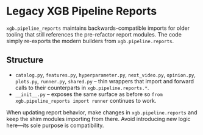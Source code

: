 # Legacy XGB Pipeline Reports

`xgb.pipeline_reports` maintains backwards-compatible imports for older
tooling that still references the pre-refactor report modules. The code simply
re-exports the modern builders from `xgb.pipeline.reports`.

## Structure

- `catalog.py`, `features.py`, `hyperparameter.py`, `next_video.py`,
  `opinion.py`, `plots.py`, `runner.py`, `shared.py` – thin wrappers that
  import and forward calls to their counterparts in
  `xgb.pipeline.reports.*`.
- `__init__.py` – exposes the same surface as before so `from xgb.pipeline_reports import runner`
  continues to work.

When updating report behavior, make changes in `xgb.pipeline.reports` and keep
the shim modules importing from there. Avoid introducing new logic here—its
sole purpose is compatibility.
